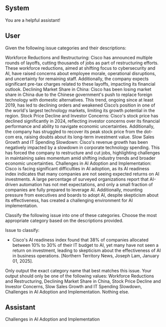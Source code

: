 ## System

You are a helpful assistant!

## User


Given the following issue categories and their descriptions:

Workforce Reductions and Restructuring: Cisco has announced multiple rounds of layoffs, cutting thousands of jobs as part of restructuring efforts. These workforce reductions, aimed at shifting focus to cybersecurity and AI, have raised concerns about employee morale, operational disruptions, and uncertainty for remaining staff. Additionally, the company expects significant pre-tax charges related to these layoffs, impacting its financial outlook.
Declining Market Share in China: Cisco has been losing market share in China due to the Chinese government's push to replace foreign technology with domestic alternatives. This trend, ongoing since at least 2019, has led to declining orders and weakened Cisco’s position in one of the world's largest technology markets, limiting its growth potential in the region.
Stock Price Decline and Investor Concerns: Cisco's stock price has declined significantly in 2024, reflecting investor concerns over its financial performance and ability to navigate economic uncertainties. Additionally, the company has struggled to recover its peak stock price from the dot-com era, raising doubts about its long-term investment value.
Slow Sales Growth and IT Spending Slowdown: Cisco's revenue growth has been negatively impacted by a slowdown in corporate technology spending. This has forced the company to restructure and cut jobs, highlighting challenges in maintaining sales momentum amid shifting industry trends and broader economic uncertainties.
Challenges in AI Adoption and Implementation: Cisco is facing significant difficulties in AI adoption, as its AI readiness index indicates that many companies are not seeing expected returns on AI investments. A large percentage of surveyed organizations report that AI-driven automation has not met expectations, and only a small fraction of companies are fully prepared to leverage AI. Additionally, mounting pressure from executives and boards to adopt AI, despite skepticism about its effectiveness, has created a challenging environment for AI implementation.

Classify the following issue into one of these categories. Choose the most appropriate category based on the descriptions provided.

Issue to classify:
- Cisco's AI readiness index found that 38% of companies allocated between 10% to 30% of their IT budget to AI, yet many have not seen a return on investment, leading to skepticism about the effectiveness of AI in business operations. [Northern Territory News, Joseph Lam, January 01, 2025].

Only output the exact category name that best matches this issue. Your output should only be one of the following values: Workforce Reductions and Restructuring, Declining Market Share in China, Stock Price Decline and Investor Concerns, Slow Sales Growth and IT Spending Slowdown, Challenges in AI Adoption and Implementation. Nothing else.
                

## Assistant

Challenges in AI Adoption and Implementation


